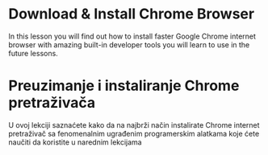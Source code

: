 # Download & Install Chrome Browser

In this lesson you will find out how to install faster Google Chrome internet browser with amazing built-in developer tools you will learn to use in the future lessons.

# Preuzimanje i instaliranje Chrome pretraživača

U ovoj lekciji saznaćete kako da na najbrži način instalirate Chrome internet pretraživač sa fenomenalnim ugrađenim programerskim alatkama koje ćete naučiti da koristite u narednim lekcijama
